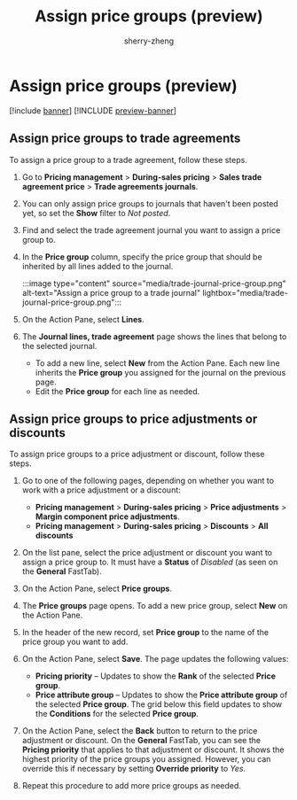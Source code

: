 ﻿---
title: Assign price groups (preview)
description: Lear now to assign price groups for trade agreements, adjustments, and discounts 
author: sherry-zheng
ms.author: chuzheng
ms.reviewer: kamaybac
ms.search.form: XXXX
ms.topic: how-to
ms.date: 10/25/2024
ms.custom: 
  - bap-template
---


# Assign price groups (preview)

[!include [banner](../includes/banner.md)]
[!INCLUDE [preview-banner](~/../shared-content/shared/preview-includes/preview-banner.md)]

<!-- KFM: Preview until further notice -->

## Assign price groups to trade agreements

To assign a price group to a trade agreement, follow these steps.

1. Go to **Pricing management** \> **During-sales pricing** \> **Sales trade agreement price** \> **Trade agreements journals**.
1. You can only assign price groups to journals that haven't been posted yet, so set the **Show** filter to *Not posted*.
1. Find and select the trade agreement journal you want to assign a price group to.
1. In the **Price group** column, specify the price group that should be inherited by all lines added to the journal.

    :::image type="content" source="media/trade-journal-price-group.png" alt-text="Assign a price group to a trade journal" lightbox="media/trade-journal-price-group.png":::

1. On the Action Pane, select **Lines**.
1. The **Journal lines, trade agreement** page shows the lines that belong to the selected journal.
    - To add a new line, select **New** from the Action Pane. Each new line inherits the **Price group** you assigned for the journal on the previous page.
    - Edit the **Price group** for each line as needed.

## Assign price groups to price adjustments or discounts

To assign price groups to a price adjustment or discount, follow these steps.

1. Go to one of the following pages, depending on whether you want to work with a price adjustment or a discount:
    - **Pricing management** \> **During-sales pricing** \> **Price adjustments** \> **Margin component price adjustments**.
    - **Pricing management** \> **During-sales pricing** \> **Discounts** \> **All discounts**

1. On the list pane, select the price adjustment or discount you want to assign a price group to. It must have a **Status** of *Disabled* (as seen on the **General** FastTab).
1. On the Action Pane, select **Price groups**.
1. The **Price groups** page opens. To add a new price group, select **New** on the Action Pane.
1. In the header of the new record, set **Price group** to the name of the price group you want to add.
1. On the Action Pane, select **Save**. The page updates the following values:

    - **Pricing priority** – Updates to show the **Rank** of the selected **Price group**.
    - **Price attribute group** – Updates to show the **Price attribute group** of the selected **Price group**. The grid below this field updates to show the **Conditions** for the selected **Price group**. 

1. On the Action Pane, select the **Back** button to return to the price adjustment or discount. On the **General** FastTab, you can see the **Pricing priority** that applies to that adjustment or discount. It shows the highest priority of the price groups you assigned. However, you can override this if necessary by setting **Override priority** to *Yes*.

1. Repeat this procedure to add more price groups as needed.
